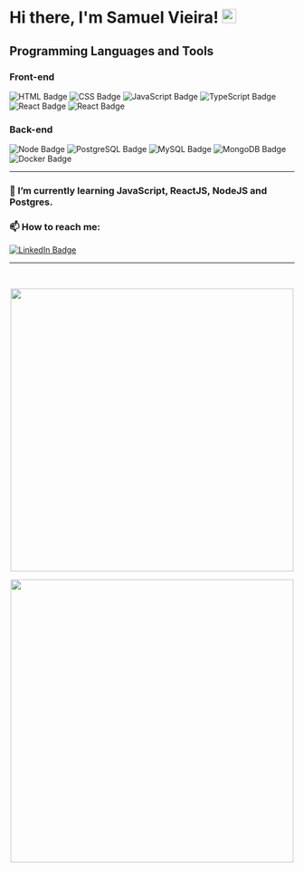 # Hi there, I'm Samuel Vieira! <img src="https://raw.githubusercontent.com/MartinHeinz/MartinHeinz/master/wave.gif" width="25px">
## Programming Languages and Tools
### Front-end
![HTML Badge](https://img.shields.io/badge/-HTML%205-E34F26?logo=html5&logoColor=white&style=for-the-badge&labelColor=E34F26)
![CSS Badge](https://img.shields.io/badge/-CSS%203-1572B6?logo=css3&logoColor=white&style=for-the-badge&labelColor=1572B6)
![JavaScript Badge](https://img.shields.io/badge/-javascript-F7DF1E?logo=javascript&logoColor=black&style=for-the-badge&labelColor=F7DF1E)
![TypeScript Badge](https://img.shields.io/badge/-TYPESCRIPT-3178C6?logo=javascript&logoColor=white&style=for-the-badge&labelColor=3178C6)
![React Badge](https://img.shields.io/badge/-REACT.JS-61DAFB?logo=REACT&logoColor=black&style=for-the-badge&labelColor=61DAFB)
![React Badge](https://img.shields.io/badge/-NEXT.JS-000000?logo=next.js&logoColor=white&style=for-the-badge&labelColor=000000)
### Back-end
![Node Badge](https://img.shields.io/badge/-NODE.JS-339933?logo=node.js&logoColor=white&style=for-the-badge&labelColor=339933)
![PostgreSQL Badge](https://img.shields.io/badge/-POSTGRESQL-336791?logo=postgresql&logoColor=white&style=for-the-badge&labelColor=336791)
![MySQL Badge](https://img.shields.io/badge/-MYSQL-4479A1?logo=mysql&logoColor=white&style=for-the-badge&labelColor=4479A1)
![MongoDB Badge](https://img.shields.io/badge/-MONGODB-47A248?logo=mongodb&logoColor=white&style=for-the-badge&labelColor=47A248)
![Docker Badge](https://img.shields.io/badge/-DOCKER-2496ED?style=for-the-badge&logo=docker&logoColor=white&labelColor=2496ED)

____


### 🌱 I’m currently learning JavaScript, ReactJS, NodeJS and Postgres.
### 📫 How to reach me:

[![LinkedIn Badge](https://img.shields.io/badge/-LinkedIn-0A66C2?style=for-the-badge&logo=Linkedin&logoColor=white&labelColor=0A66C2)](https://www.linkedin.com/in/vieira-samuel)
<!--[![CodePen Badge](https://img.shields.io/badge/-CODEPEN-000000?style=for-the-badge&logo=codepen&logoColor=white&labelColor=000000)](https://www.codepen.io/vieirasamuel)-->

____

<br />
<p align="center">
  <img width="500" src="https://github-readme-stats.vercel.app/api/top-langs/?username=vieirasamuel&layout=compact&theme=react" />
</p>
<p align="center">
  <img width="500px" src="https://github-readme-stats.vercel.app/api?username=vieirasamuel&count_private=true&show_icons=true&theme=react" />
</p>

<!--
**vieirasamuel/vieirasamuel** is a ✨ _special_ ✨ repository because its `README.md` (this file) appears on your GitHub profile.

Here are some ideas to get you started:

- 🔭 I’m currently working on ...
- 🌱 I’m currently learning ...
- 👯 I’m looking to collaborate on ...
- 🤔 I’m looking for help with ...
- 💬 Ask me about ...
- 📫 How to reach me: ...
- 😄 Pronouns: ...
- ⚡ Fun fact: ...
-->
